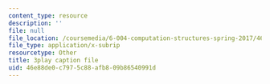 ```yaml
---
content_type: resource
description: ''
file: null
file_location: /coursemedia/6-004-computation-structures-spring-2017/46e88de0c7975c88afb809b86540991d_2JxUXSG9rKo.vtt
file_type: application/x-subrip
resourcetype: Other
title: 3play caption file
uid: 46e88de0-c797-5c88-afb8-09b86540991d
---
```

